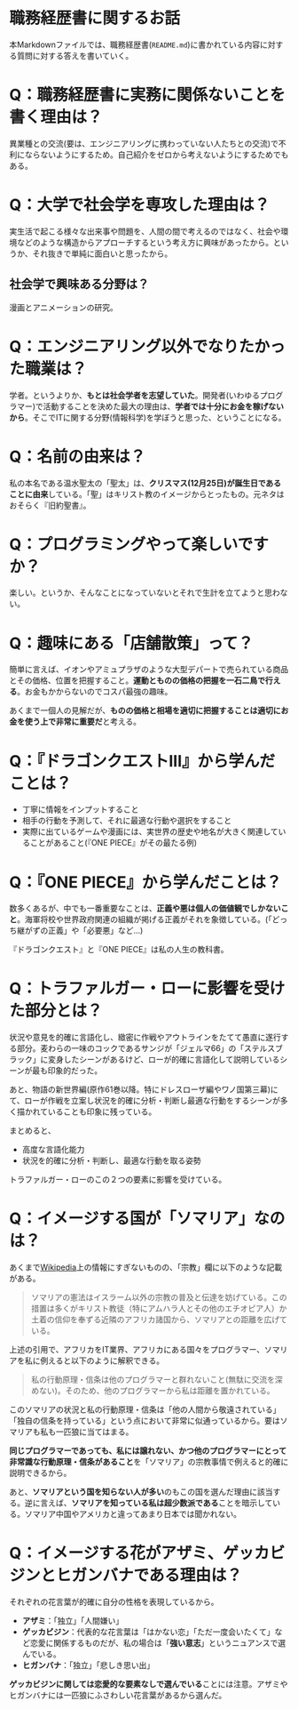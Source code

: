 # 職務経歴書に関するお話

本Markdownファイルでは、職務経歴書(`README.md`)に書かれている内容に対する質問に対する答えを書いていく。

# Q：職務経歴書に実務に関係ないことを書く理由は？

異業種との交流(要は、エンジニアリングに携わっていない人たちとの交流)で不利にならないようにするため。自己紹介をゼロから考えないようにするためでもある。

# Q：大学で社会学を専攻した理由は？

実生活で起こる様々な出来事や問題を、人間の間で考えるのではなく、社会や環境などのような構造からアプローチするという考え方に興味があったから。というか、それ抜きで単純に面白いと思ったから。

## 社会学で興味ある分野は？

漫画とアニメーションの研究。

# Q：エンジニアリング以外でなりたかった職業は？

学者。というよりか、**もとは社会学者を志望していた**。開発者(いわゆるプログラマー)で活動することを決めた最大の理由は、**学者では十分にお金を稼げないから**。そこでITに関する分野(情報科学)を学ぼうと思った、ということになる。

# Q：名前の由来は？

私の本名である温水聖太の「聖太」は、**クリスマス(12月25日)が誕生日であることに由来**している。「聖」はキリスト教のイメージからとったもの。元ネタはおそらく『旧約聖書』。

# Q：プログラミングやって楽しいですか？

楽しい。というか、そんなことになっていないとそれで生計を立てようと思わない。

# Q：趣味にある「店舗散策」って？

簡単に言えば、イオンやアミュプラザのような大型デパートで売られている商品とその価格、位置を把握すること。**運動とものの価格の把握を一石二鳥で行える**。お金もかからないのでコスパ最強の趣味。

あくまで一個人の見解だが、**ものの価格と相場を適切に把握することは適切にお金を使う上で非常に重要だ**と考える。

# Q：『ドラゴンクエストIII』から学んだことは？

* 丁寧に情報をインプットすること
* 相手の行動を予測して、それに最適な行動や選択をすること
* 実際に出ているゲームや漫画には、実世界の歴史や地名が大きく関連していることがあること(『ONE PIECE』がその最たる例)

# Q：『ONE PIECE』から学んだことは？

数多くあるが、中でも一番重要なことは、**正義や悪は個人の価値観でしかないこと**。海軍将校や世界政府関連の組織が掲げる正義がそれを象徴している。(「どっち継がずの正義」や「必要悪」など...)

『ドラゴンクエスト』と『ONE PIECE』は私の人生の教科書。

# Q：トラファルガー・ローに影響を受けた部分とは？

状況や意見を的確に言語化し、緻密に作戦やアウトラインをたてて愚直に遂行する部分。麦わらの一味のコックであるサンジが「ジェルマ66」の「ステルスブラック」に変身したシーンがあるけど、ローが的確に言語化して説明しているシーンが最も印象的だった。

あと、物語の新世界編(原作61巻以降。特にドレスローザ編やワノ国第三幕)にて、ローが作戦を立案し状況を的確に分析・判断し最適な行動をするシーンが多く描かれていることも印象に残っている。

まとめると、

* 高度な言語化能力
* 状況を的確に分析・判断し、最適な行動を取る姿勢

トラファルガー・ローのこの２つの要素に影響を受けている。

# Q：イメージする国が「ソマリア」なのは？

あくまで[Wikipedia](https://ja.wikipedia.org/wiki/%E3%82%BD%E3%83%9E%E3%83%AA%E3%82%A2)上の情報にすぎないものの、「宗教」欄に以下のような記載がある。

> ソマリアの憲法はイスラーム以外の宗教の普及と伝達を妨げている。この措置は多くがキリスト教徒（特にアムハラ人とその他のエチオピア人）か土着の信仰を奉ずる近隣のアフリカ諸国から、ソマリアとの距離を広げている。

上述の引用で、アフリカをIT業界、アフリカにある国々をプログラマー、ソマリアを私に例えると以下のように解釈できる。

> 私の行動原理・信条は他のプログラマーと群れないこと(無駄に交流を深めない)。そのため、他のプログラマーから私は距離を置かれている。

このソマリアの状況と私の行動原理・信条は「他の人間から敬遠されている」「独自の信条を持っている」という点において非常に似通っているから。要はソマリアも私も一匹狼に当てはまる。

**同じプログラマーであっても、私には譲れない、かつ他のプログラマーにとって非常識な行動原理・信条があること**を「ソマリア」の宗教事情で例えると的確に説明できるから。

あと、**ソマリアという国を知らない人が多い**のもこの国を選んだ理由に該当する。逆に言えば、**ソマリアを知っている私は超少数派である**ことを暗示している。ソマリア中国やアメリカと違ってあまり日本では聞かれない。

# Q：イメージする花がアザミ、ゲッカビジンとヒガンバナである理由は？

それぞれの花言葉が的確に自分の性格を表現しているから。

* **アザミ**：「独立」「人間嫌い」
* **ゲッカビジン**：代表的な花言葉は「はかない恋」「ただ一度会いたくて」など恋愛に関係するものだが、私の場合は「**強い意志**」というニュアンスで選んでいる。
* **ヒガンバナ**：「独立」「悲しき思い出」

**ゲッカビジンに関しては恋愛的な要素なしで選んでいる**ことには注意。アザミやヒガンバナには一匹狼にふさわしい花言葉があるから選んだ。